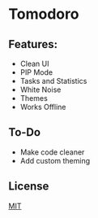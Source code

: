 # Tomodoro
## Features:

-   Clean UI
-   PIP Mode
-   Tasks and Statistics
-   White Noise
-   Themes
-   Works Offline

## To-Do

-   Make code cleaner
-   Add custom theming

## License
[MIT](LICENSE.md)